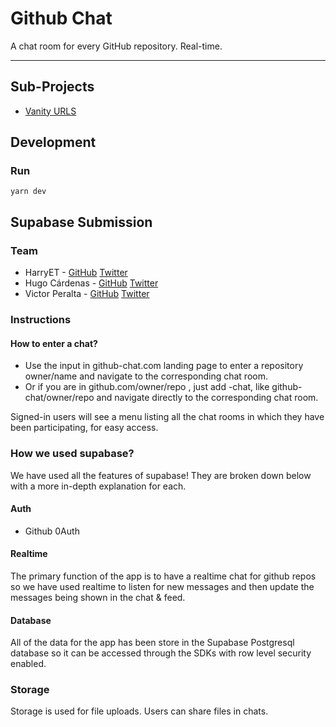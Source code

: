 # Github Chat

A chat room for every GitHub repository. Real-time.

<hr/>

## Sub-Projects
- [Vanity URLS](https://github.com/HarryET/github-chat-vanities)

## Development

### Run

```
yarn dev
```

## Supabase Submission

### Team

- HarryET - [GitHub](https://github.com/HarryET) [Twitter](https://twitter.com/TheHarryET)
- Hugo Cárdenas - [GitHub](https://github.com/hugo-cardenas) [Twitter](https://twitter.com/_hugocardenas)
- Victor Peralta - [GitHub](https://github.com/VictorPeralta) [Twitter](https://twitter.com/PeraltaDev)

### Instructions

#### How to enter a chat?

- Use the input in github-chat.com landing page to enter a repository owner/name and navigate to the corresponding chat room.
- Or if you are in github.com/owner/repo , just add -chat, like github-chat/owner/repo and navigate directly to the corresponding chat room.

Signed-in users will see a menu listing all the chat rooms in which they have been participating, for easy access.

### How we used supabase?

We have used all the features of supabase! They are broken down below with a more in-depth explanation for each.

#### Auth

- Github 0Auth

#### Realtime

The primary function of the app is to have a realtime chat for github repos so we have used realtime to listen for new messages and then update the messages being shown in the chat & feed.

#### Database

All of the data for the app has been store in the Supabase Postgresql database so it can be accessed through the SDKs with row level security enabled.

### Storage

Storage is used for file uploads. Users can share files in chats.
